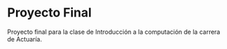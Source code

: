 # Proyecto Final
Proyecto final para la clase de Introducción a la computación de la carrera de Actuaría.
